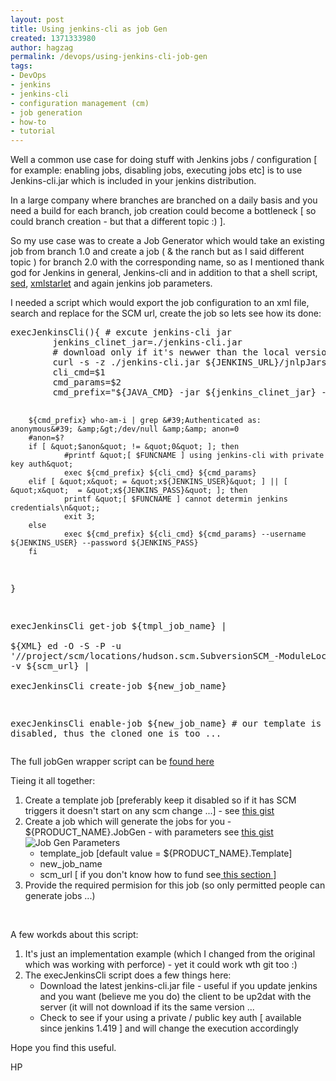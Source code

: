 ```yaml
---
layout: post
title: Using jenkins-cli as job Gen
created: 1371333980
author: hagzag
permalink: /devops/using-jenkins-cli-job-gen
tags:
- DevOps
- jenkins
- jenkins-cli
- configuration management (cm)
- job generation
- how-to
- tutorial
---
```

<p>Well a common use case for doing stuff with Jenkins jobs / configuration [ for example: enabling jobs, disabling jobs, executing jobs etc] is to use Jenkins-cli.jar which is included in your jenkins distribution.</p>
<p>In a large company where branches are branched on a daily basis and you need a build for each branch, job creation could become a bottleneck [ so could branch creation - but that a different topic :) ].</p>
<p>So my use case was to create a Job Generator which would take an existing job from branch 1.0 and create a job ( &amp; the ranch but as I said different topic ) for branch 2.0 with the corresponding name, so as I mentioned thank god for Jenkins in general, Jenkins-cli and in addition to that a shell script, <a href="http://www.gnu.org/software/sed/">sed</a>, <a href="http://xmlstar.sourceforge.net/">xmlstarlet</a> and again jenkins job parameters.</p>
<p>I needed a script which would export the job configuration to an xml file, search and replace for the SCM url, create the job so lets see how its done:</p>
<pre class="brush: ruby;" title="code">
execJenkinsCli(){ # excute jenkins-cli jar 
        jenkins_clinet_jar=./jenkins-cli.jar
        # download only if it&#39;s newwer than the local version [ curl -z ], the cli jar should be ofthe smae jenkins version ...
        curl -s -z ./jenkins-cli.jar ${JENKINS_URL}/jnlpJars/jenkins-cli.jar -o ${jenkins_clinet_jar} || { echo &quot;Echo  cannot obtain jenkins-cli.jar exiting&quot;; exit 2;}
        cli_cmd=$1
        cmd_params=$2
        cmd_prefix=&quot;${JAVA_CMD} -jar ${jenkins_clinet_jar} -s ${JENKINS_URL}&quot;

        ${cmd_prefix} who-am-i | grep &#39;Authenticated as: anonymous&#39; &amp;&gt;/dev/null &amp;&amp; anon=0
        #anon=$?
        if [ &quot;$anon&quot; != &quot;0&quot; ]; then
                #printf &quot;[ $FUNCNAME ] using jenkins-cli with private key auth&quot;
                exec ${cmd_prefix} ${cli_cmd} ${cmd_params}
        elif [ &quot;x&quot; = &quot;x${JENKINS_USER}&quot; ] || [ &quot;x&quot;  = &quot;x${JENKINS_PASS}&quot; ]; then
                printf &quot;[ $FUNCNAME ] cannot determin jenkins credentials\n&quot;;
                exit 3;
        else
                exec ${cmd_prefix} ${cli_cmd} ${cmd_params} --username ${JENKINS_USER} --password ${JENKINS_PASS}
        fi
}

execJenkinsCli get-job ${tmpl_job_name}  | \
  ${XML} ed -O -S -P -u &#39;//project/scm/locations/hudson.scm.SubversionSCM_-ModuleLocation/remote&#39; -v ${scm_url} | \
  execJenkinsCli create-job ${new_job_name}

  execJenkinsCli enable-job ${new_job_name} # our template is usually disabled, thus the cloned one is too ...
</pre>
<p>The full jobGen wrapper script can be <a href="https://gist.github.com/hagzag/9b0d9d74d1920e248959">found here</a></p>
<p>Tieing it all together:</p>
<ol>
	<li>
		Create a template job [preferably keep it disabled so if it has SCM triggers it doesn&#39;t start on any scm change ...] - see <a href="https://gist.github.com/hagzag/62b48fee2e28a9cf32c7">this gist</a></li>
	<li>
		Create a job which will generate the jobs for you - ${PRODUCT_NAME}.JobGen - with parameters see <a href="https://gist.github.com/hagzag/cfe6f2d47d37249aed91">this gist</a><br />
		<img alt="Job Gen Parameters" src="{% asset_path default/upload/29/JobGen-params.png %}" />
		<ul>
			<li>
				template_job [default value = ${PRODUCT_NAME}.Template]</li>
			<li>
				new_job_name</li>
			<li>
				scm_url [ if you don&#39;t know how to fund see<a href="http://www.tikalk.com/alm/xmlstarlet-nifty-command-line-xml-toolkit"> this section </a>]</li>
		</ul>
	</li>
	<li>
		Provide the required permision for this job (so only permitted people can generate jobs ...)</li>
</ol>
<p>&nbsp;</p>
<p>A few workds about this script:</p>
<ol>
	<li>
		It&#39;s just an implementation example (which I changed from the original which was working with perforce) - yet it could work wth git too :)</li>
	<li>
		The execJenkinsCli script does a few things here:
		<ul>
			<li>
				Download the latest jenkins-cli.jar file - useful if you update jenkins and you want (believe me you do) the client to be up2dat with the server (it will not download if its the same version ...</li>
			<li>
				Check to see if your using a private / public key auth [ available since jenkins 1.419 ] and will change the execution accordingly</li>
		</ul>
	</li>
</ol>
<p>Hope you find this useful.</p>
<p>HP</p>
